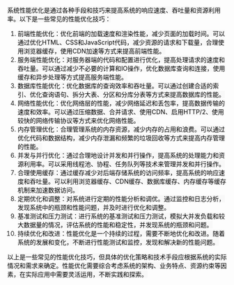 <font style="color:rgb(0, 0, 0);background-color:rgb(248, 248, 248);">系统性能优化是通过各种手段和技巧来提高系统的响应速度、吞吐量和资源利用率。以下是一些常见的性能优化技巧：</font>

1. <font style="color:rgb(0, 0, 0);background-color:rgb(248, 248, 248);">前端性能优化：优化前端的加载速度和渲染性能，减少页面的加载时间。可以通过优化HTML、CSS和JavaScript代码，减少资源的请求和下载量，合理使用浏览器缓存，使用CDN加速等方式来提高前端性能。</font>
2. <font style="color:rgb(0, 0, 0);background-color:rgb(248, 248, 248);">服务端性能优化：对服务器端的代码和配置进行优化，提高处理请求的速度和吞吐量。可以通过减少不必要的计算和IO操作，优化数据库查询和连接，使用缓存和异步处理等方式提高服务端性能。</font>
3. <font style="color:rgb(0, 0, 0);background-color:rgb(248, 248, 248);">数据库性能优化：优化数据库的查询效率和吞吐量。可以通过创建合适的索引、优化查询语句、拆分大表、分区和分库分表等方式来提高数据库的性能。</font>
4. <font style="color:rgb(0, 0, 0);background-color:rgb(248, 248, 248);">网络性能优化：优化网络层的性能，减少网络延迟和丢包率，提高数据传输的速度和效率。可以通过压缩数据、合并请求、使用CDN、启用HTTP/2、使用较快的网络传输协议等方式来优化网络性能。</font>
5. <font style="color:rgb(0, 0, 0);background-color:rgb(248, 248, 248);">内存管理优化：合理管理系统的内存资源，减少内存的占用和浪费。可以通过优化代码和数据结构，减少内存泄漏和频繁的垃圾回收等方式来提高内存管理的性能。</font>
6. <font style="color:rgb(0, 0, 0);background-color:rgb(248, 248, 248);">并发与并行优化：通过合理地设计并发和并行操作，提高系统的处理能力和资源利用率。可以采用线程池、协程、任务队列等技术来管理并发和并行操作。</font>
7. <font style="color:rgb(0, 0, 0);background-color:rgb(248, 248, 248);">合理使用缓存：通过缓存减少对后端存储系统的访问频率，提高系统的响应速度和吞吐量。可以利用浏览器缓存、CDN缓存、数据库缓存、内存缓存等缓存机制来加速数据访问。</font>
8. <font style="color:rgb(0, 0, 0);background-color:rgb(248, 248, 248);">定期优化和调整：对系统进行定期的性能分析和调优。通过监控和日志分析，发现系统中的瓶颈和性能问题，并及时进行优化和调整。</font>
9. <font style="color:rgb(0, 0, 0);background-color:rgb(248, 248, 248);">基准测试和压力测试：进行系统的基准测试和压力测试，模拟大并发负载和较大数据量的情况，评估系统的性能和稳定性，并发现系统的瓶颈和问题。</font>
10. <font style="color:rgb(0, 0, 0);background-color:rgb(248, 248, 248);">持续优化和改进：性能优化是一个持续的过程，需要不断地优化和改进。随着系统的发展和变化，不断进行性能测试和监控，发现和解决新的性能问题。</font>

<font style="color:rgb(0, 0, 0);background-color:rgb(248, 248, 248);">以上是一些常见的性能优化技巧，但具体的优化策略和技术手段应根据系统的实际情况和需求来确定。性能优化需要综合考虑系统的架构、业务特点、资源约束等因素，在实际应用中需要灵活运用，不断实践和探索。</font>

